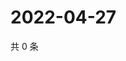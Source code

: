 # 2022-04-27

共 0 条

<!-- BEGIN WEIBO -->
<!-- 最后更新时间 Wed Apr 27 2022 21:31:11 GMT+0800 (China Standard Time) -->

<!-- END WEIBO -->

